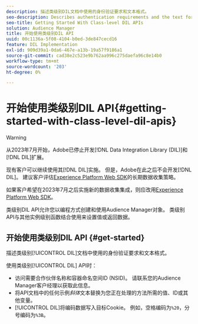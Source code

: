 ```yaml
---
description: 描述类级别DIL文档中使用的身份验证要求和文本格式。
seo-description: Describes authentication requirements and the text formatting used in the class-level DIL documentation.
seo-title: Getting Started With Class-level DIL APIs
solution: Audience Manager
title: 开始使用类级别DIL API
uuid: 00c1136a-5f08-4104-b0ed-3de847cecd16
feature: DIL Implementation
exl-id: 909d39a1-0da6-467e-a13b-19a57f9186a1
source-git-commit: cad38e2c523e9b762aa996c275daefa96c8e14b0
workflow-type: tm+mt
source-wordcount: '203'
ht-degree: 0%

---
```


# 开始使用类级别DIL API{#getting-started-with-class-level-dil-apis}

>[!WARNING]
>
>从2023年7月开始，Adobe已停止开发[!DNL Data Integration Library (DIL)]和[!DNL DIL]扩展。
>
>现有客户可以继续使用其[!DNL DIL]实施。 但是，Adobe在此之后不会开发[!DNL DIL]。 建议客户评估[Experience Platform Web SDK](https://experienceleague.adobe.com/docs/experience-platform/edge/home.html?lang=zh-Hans)的长期数据收集策略。
>
>如果客户希望在2023年7月之后实施新的数据收集集成，则应改用[Experience Platform Web SDK](https://experienceleague.adobe.com/docs/experience-platform/edge/home.html?lang=zh-Hans)。

类级别DIL API允许您以编程方式创建和使用Audience Manager对象。 类级别API与其他实例级别函数结合使用来设置值或返回数据。

## 开始使用类级别DIL API {#get-started}

描述类级别[!UICONTROL DIL]文档中使用的身份验证要求和文本格式。

<!-- 

c_class_start.xml

 -->

使用类级别[!UICONTROL DIL] API时：

* 访问需要合作伙伴名称和容器命名空间ID (NSID)。 请联系您的Audience Manager客户经理以获取此信息。
* 将API文档中的任何示例&#x200B;*斜体*&#x200B;文本替换为您正在处理的方法所需的值、ID或其他变量。
* [!UICONTROL DIL]将编码数据写入目标Cookie。 例如，空格编码为`%20`，分号编码为`%3B`。
